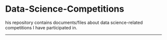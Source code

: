 # Data-Science-Competitions
his repository contains documents/files about data science-related competitions I have participated in.

---
